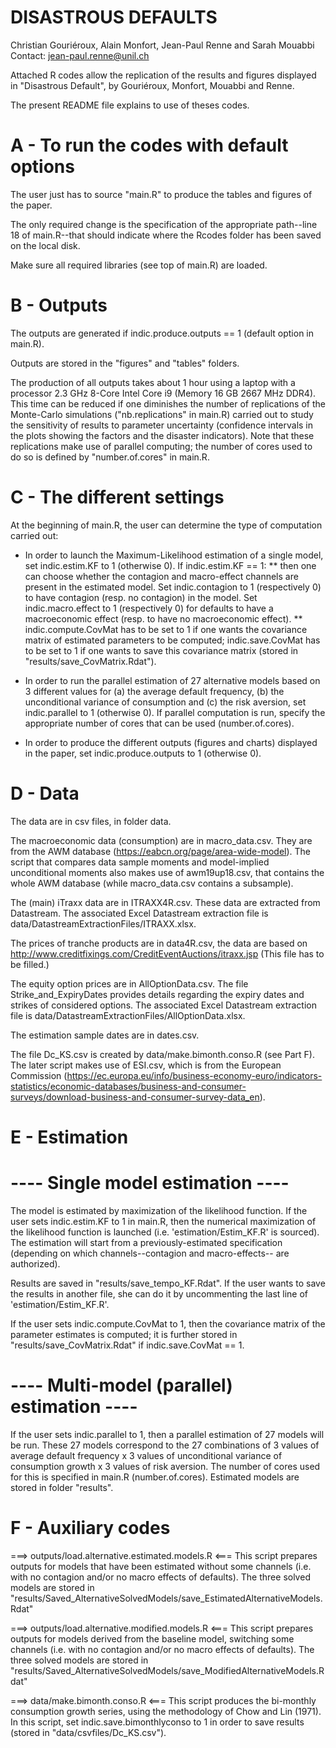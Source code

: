 # DISASTROUS DEFAULTS

Christian Gouriéroux, Alain Monfort,
Jean-Paul Renne and Sarah Mouabbi
Contact: jean-paul.renne@unil.ch

Attached R codes allow the replication of the results and figures displayed in "Disastrous Default", by Gouriéroux, Monfort, Mouabbi and Renne.

The present README file explains to use of theses codes.


# A - To run the codes with default options

The user just has to source "main.R" to produce the tables and figures of the paper.

The only required change is the specification of the appropriate path--line 18 of main.R--that should indicate where the Rcodes folder has been saved on the local disk.

Make sure all required libraries (see top of main.R) are loaded.


# B - Outputs

The outputs are generated if indic.produce.outputs == 1 (default option in main.R).

Outputs are stored in the "figures" and "tables" folders.

The production of all outputs takes about 1 hour using a laptop with a processor 2.3 GHz 8-Core Intel Core i9 (Memory 16 GB 2667 MHz DDR4). This time can be reduced if one diminishes the number of replications of the Monte-Carlo simulations ("nb.replications" in main.R) carried out to study the sensitivity of results to parameter uncertainty (confidence intervals in the plots showing the factors and the disaster indicators). Note that these replications make use of parallel computing; the number of cores used to do so is defined by "number.of.cores" in main.R.


# C - The different settings

At the beginning of main.R, the user can determine the type of computation carried out:

- In order to launch the Maximum-Likelihood estimation of a single model, set indic.estim.KF to 1 (otherwise 0). If indic.estim.KF == 1:
** then one can choose whether the contagion and macro-effect channels are present in the estimated model. Set indic.contagion to 1 (respectively 0) to have contagion (resp. no contagion) in the model. Set indic.macro.effect to 1 (respectively 0) for defaults to have a macroeconomic effect (resp. to have no macroeconomic effect).
** indic.compute.CovMat has to be set to 1 if one wants the covariance matrix of estimated parameters to be computed; indic.save.CovMat has to be set to 1 if one wants to save this covariance matrix (stored in "results/save_CovMatrix.Rdat").


- In order to run the parallel estimation of 27 alternative models based on 3 different values for (a) the average default frequency, (b) the unconditional variance of consumption and (c) the risk aversion, set indic.parallel to 1 (otherwise 0). If parallel computation is run, specify the appropriate number of cores that can be used (number.of.cores).

- In order to produce the different outputs (figures and charts) displayed in the paper, set indic.produce.outputs to 1 (otherwise 0).


# D - Data

The data are in csv files, in folder data.

The macroeconomic data (consumption) are in macro_data.csv. They are from the AWM database (https://eabcn.org/page/area-wide-model). The script that compares data sample moments and model-implied unconditional moments also makes use of awm19up18.csv, that contains the whole AWM database (while macro_data.csv contains a subsample).

The (main) iTraxx data are in ITRAXX4R.csv. These data are extracted from Datastream. The associated Excel Datastream extraction file is data/DatastreamExtractionFiles/ITRAXX.xlsx.

The prices of tranche products are in data4R.csv, the data are based on http://www.creditfixings.com/CreditEventAuctions/itraxx.jsp (This file has to be filled.)

The equity option prices are in AllOptionData.csv. The file Strike_and_ExpiryDates provides details regarding the expiry dates and strikes of considered options. The associated Excel Datastream extraction file is data/DatastreamExtractionFiles/AllOptionData.xlsx.

The estimation sample dates are in dates.csv.

The file Dc_KS.csv is created by data/make.bimonth.conso.R (see Part F). The later script makes use of ESI.csv, which is from the European Commission (https://ec.europa.eu/info/business-economy-euro/indicators-statistics/economic-databases/business-and-consumer-surveys/download-business-and-consumer-survey-data_en).



# E - Estimation

# ---- Single model estimation ----

The model is estimated by maximization of the likelihood function. If the user sets indic.estim.KF to 1 in main.R, then the numerical maximization of the likelihood function is launched (i.e. 'estimation/Estim_KF.R' is sourced). The estimation will start from a previously-estimated specification (depending on which channels--contagion and macro-effects-- are authorized).

Results are saved in "results/save_tempo_KF.Rdat". If the user wants to save the results in another file, she can do it by uncommenting the last line of 'estimation/Estim_KF.R'.

If the user sets indic.compute.CovMat to 1, then the covariance matrix of the parameter estimates is computed; it is further stored in "results/save_CovMatrix.Rdat" if indic.save.CovMat == 1.

# ---- Multi-model (parallel) estimation ----

If the user sets indic.parallel to 1, then a parallel estimation of 27 models will be run. These 27 models correspond to the 27 combinations of
  3 values of average default frequency
x 3 values of unconditional variance of consumption growth
x 3 values of risk aversion.
The number of cores used for this is specified in main.R (number.of.cores). Estimated models are stored in folder "results".



# F - Auxiliary codes

===> outputs/load.alternative.estimated.models.R <===
This script prepares outputs for models that have been estimated without some channels (i.e. with no contagion and/or no macro effects of defaults).
The three solved models are stored in "results/Saved_AlternativeSolvedModels/save_EstimatedAlternativeModels.Rdat"

===> outputs/load.alternative.modified.models.R <===
This script prepares outputs for models derived from the baseline model, switching some channels (i.e. with no contagion and/or no macro effects of defaults).
The three solved models are stored in "results/Saved_AlternativeSolvedModels/save_ModifiedAlternativeModels.Rdat"

===> data/make.bimonth.conso.R <===
This script produces the bi-monthly consumption growth series, using the methodology of Chow and Lin (1971). In this script, set indic.save.bimonthlyconso to 1 in order to save results (stored in "data/csvfiles/Dc_KS.csv").






